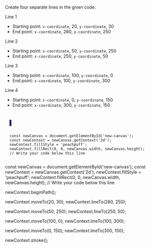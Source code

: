 Create four separate lines in the given code.

Line 1
- Starting point: `x-coordinate`, 20, `y-coordinate`, 30
- End point: `x-coordinate`, 280, `y-coordinate`, 250

Line 2
- Starting point: `x-coordinate`, 50, `y-coordinate`, 250
- End point: `x-coordinate`, 250, `y-coordinate`, 50

Line 3
- Starting point: `x-coordinate`, 100, `y-coordinate`, 0
- End point: `x-coordinate`, 100, `y-coordinate`, 300

Line 4
- Starting point: `x-coordinate`, 0, `y-coordinate`, 150
- End point: `x-coordinate`, 300, `y-coordinate`, 150

<codeblock language="javascript" type="exercise" testMode="fixedInput">
<code>
<panel language="html">
  <canvas id="new-canvas" width="400px" height="300px" style="border: 3px solid midnightblue;"></canvas>
</panel>
<panel language="javascript">
  const newCanvas = document.getElementById('new-canvas');
  const newContext = newCanvas.getContext('2d');
  newContext.fillStyle = 'peachpuff';
  newContext.fillRect(0, 0, newCanvas.width, newCanvas.height);
  // Write your code below this line

</panel>
</code>

<solution>
  const newCanvas = document.getElementById('new-canvas');
  const newContext = newCanvas.getContext('2d');
  newContext.fillStyle = 'peachpuff';
  newContext.fillRect(0, 0, newCanvas.width, newCanvas.height);
  // Write your code below this line

  newContext.beginPath();

  newContext.moveTo(20, 30);
  newContext.lineTo(280, 250);

  newContext.moveTo(50, 250);
  newContext.lineTo(250, 50);

  newContext.moveTo(100, 0);
  newContext.lineTo(100, 300);

  newContext.moveTo(0, 150);
  newContext.lineTo(300, 150);

  newContext.stroke();
</solution>
</codeblock>